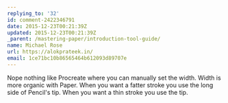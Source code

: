 ```yaml
---
replying_to: '32'
id: comment-2422346791
date: 2015-12-23T00:21:39Z
updated: 2015-12-23T00:21:39Z
_parent: /mastering-paper/introduction-tool-guide/
name: Michael Rose
url: https://alokprateek.in/
email: 1ce71bc10b86565464b612093d89707e
---
```


Nope nothing like Procreate where you can manually set the width. Width is more
organic with Paper. When you want a fatter stroke you use the long side of
Pencil's tip. When you want a thin stroke you use the tip.

